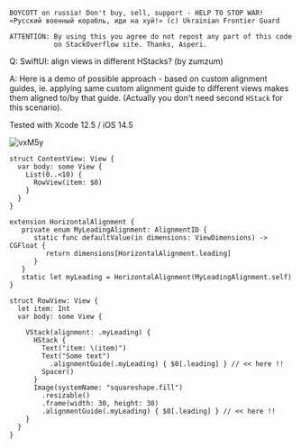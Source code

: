 ```
BOYCOTT on russia! Don't buy, sell, support - HELP TO STOP WAR!
«Русский военный корабль, иди на хуй!» (c) Ukrainian Frontier Guard

ATTENTION: By using this you agree do not repost any part of this code
           on StackOverflow site. Thanks, Asperi.
```

Q: SwiftUI: align views in different HStacks? (by zumzum)

A: Here is a demo of possible approach - based on custom alignment guides, ie. applying same custom alignment guide to different views makes them aligned to/by that guide. (Actually you don't need second `HStack` for this scenario).

Tested with Xcode 12.5 / iOS 14.5

![vxM5y](https://user-images.githubusercontent.com/62171579/171601782-e5fe5e02-8d3e-4627-9d79-e433684ceb95.png)

```
struct ContentView: View {
  var body: some View {
    List(0..<10) {
      RowView(item: $0)
    }
  }
}

extension HorizontalAlignment {
   private enum MyLeadingAlignment: AlignmentID {
      static func defaultValue(in dimensions: ViewDimensions) -> CGFloat {
         return dimensions[HorizontalAlignment.leading]
      }
   }
   static let myLeading = HorizontalAlignment(MyLeadingAlignment.self)
}

struct RowView: View {
  let item: Int
  var body: some View {

    VStack(alignment: .myLeading) {
      HStack {
        Text("item: \(item)")
        Text("Some text")
          .alignmentGuide(.myLeading) { $0[.leading] } // << here !!
        Spacer()
      }
      Image(systemName: "squareshape.fill")
        .resizable()
        .frame(width: 30, height: 30)
        .alignmentGuide(.myLeading) { $0[.leading] } // << here !!
    }
  }
}
```
